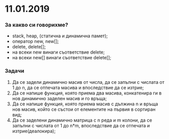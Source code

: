 # 11.01.2019

### За какво си говорихме?
* stack, heap, (статична и динамична памет);
* оператор new, new[];
* delete, delete[];
* на всеки new винаги съответствие delete;
* на всеки new[] винаги съответствие delete[];

### Задачи
1. Да се задели динамично масив от числа, да се запълни с числата от 1 до n, да се отпечата масива и впоследствие да се изтрие;
2. Да се напише функция, която приема два масива, конкатенира ги в нов динамично заделен масив и го връща;
3. Да се напише функция, която приема масив с дължина n и връща нов масив, който се състои от елементите на първия в сортиран вид;
4. Да се заделени динамично матрица с n реда и m колони, да се запълни с числата от 1 до n*m, впоследствие да се отпечата и изтрие(деалокира);

